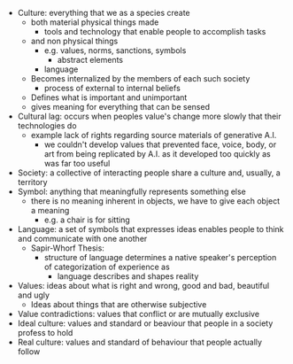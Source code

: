 - Culture: everything that we as a species create
	- both material physical things made
		- tools and technology that enable people to accomplish tasks
	- and non physical things
		- e.g. values, norms, sanctions, symbols
			- abstract elements
		- language
	- Becomes internalized by the members of each such society
		- process of external to internal beliefs
	- Defines what is important and unimportant
	- gives meaning for everything that can be sensed
- Cultural lag: occurs when peoples value's change more slowly that their technologies do
	- example lack of rights regarding source materials of generative A.I.
		- we couldn't develop values that prevented face, voice, body, or art from being replicated by A.I. as it developed too quickly as was far too useful
- Society: a collective of interacting people share a culture and, usually, a territory
- Symbol: anything that meaningfully represents something else
	- there is no meaning inherent in objects, we have to give each object a meaning
		- e.g. a chair is for sitting
- Language: a set of symbols that expresses ideas enables people to think and communicate with one another
	- Sapir-Whorf Thesis: 
		- structure of language determines a native speaker's perception of categorization of experience as
			- language describes and shapes reality
- Values: ideas about what is right and wrong, good and bad, beautiful and ugly
	- Ideas about things that are otherwise subjective
- Value contradictions: values that conflict or are mutually exclusive
- Ideal culture: values and standard or beaviour that people in a society profess to hold
- Real culture: values and standard of behaviour that people actually follow